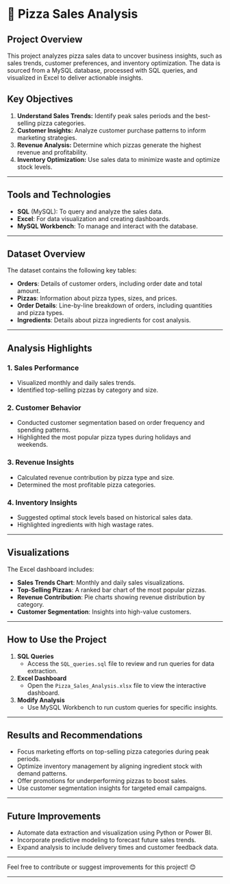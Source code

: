 
# 🍕 Pizza Sales Analysis

## Project Overview  
This project analyzes pizza sales data to uncover business insights, such as sales trends, customer preferences, and inventory optimization. The data is sourced from a MySQL database, processed with SQL queries, and visualized in Excel to deliver actionable insights.

## Key Objectives  
1. **Understand Sales Trends:** Identify peak sales periods and the best-selling pizza categories.  
2. **Customer Insights:** Analyze customer purchase patterns to inform marketing strategies.  
3. **Revenue Analysis:** Determine which pizzas generate the highest revenue and profitability.  
4. **Inventory Optimization:** Use sales data to minimize waste and optimize stock levels.  

---

## Tools and Technologies  
- **SQL** (MySQL): To query and analyze the sales data.  
- **Excel**: For data visualization and creating dashboards.  
- **MySQL Workbench**: To manage and interact with the database.  

---

## Dataset Overview  
The dataset contains the following key tables:  
- **Orders**: Details of customer orders, including order date and total amount.  
- **Pizzas**: Information about pizza types, sizes, and prices.  
- **Order Details**: Line-by-line breakdown of orders, including quantities and pizza types.  
- **Ingredients**: Details about pizza ingredients for cost analysis.  

---

## Analysis Highlights  
### 1. **Sales Performance**  
- Visualized monthly and daily sales trends.  
- Identified top-selling pizzas by category and size.  

### 2. **Customer Behavior**  
- Conducted customer segmentation based on order frequency and spending patterns.  
- Highlighted the most popular pizza types during holidays and weekends.  

### 3. **Revenue Insights**  
- Calculated revenue contribution by pizza type and size.  
- Determined the most profitable pizza categories.  

### 4. **Inventory Insights**  
- Suggested optimal stock levels based on historical sales data.  
- Highlighted ingredients with high wastage rates.  

---

## Visualizations  
The Excel dashboard includes:  
- **Sales Trends Chart**: Monthly and daily sales visualizations.  
- **Top-Selling Pizzas**: A ranked bar chart of the most popular pizzas.  
- **Revenue Contribution**: Pie charts showing revenue distribution by category.  
- **Customer Segmentation**: Insights into high-value customers.  

---

## How to Use the Project  
1. **SQL Queries**  
   - Access the `SQL_queries.sql` file to review and run queries for data extraction.  
2. **Excel Dashboard**  
   - Open the `Pizza_Sales_Analysis.xlsx` file to view the interactive dashboard.  
3. **Modify Analysis**  
   - Use MySQL Workbench to run custom queries for specific insights.  

---

## Results and Recommendations  
- Focus marketing efforts on top-selling pizza categories during peak periods.  
- Optimize inventory management by aligning ingredient stock with demand patterns.  
- Offer promotions for underperforming pizzas to boost sales.  
- Use customer segmentation insights for targeted email campaigns.  

---

## Future Improvements  
- Automate data extraction and visualization using Python or Power BI.  
- Incorporate predictive modeling to forecast future sales trends.  
- Expand analysis to include delivery times and customer feedback data.  

---

Feel free to contribute or suggest improvements for this project! 😊  

---  
